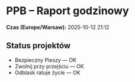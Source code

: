 # PPB – Raport godzinowy
**Czas (Europe/Warsaw):** 2025-10-12 21:12

## Status projektów
- Bezpieczny Pieszy — OK
- Zwolnij przy przejściu — OK
- Odblask ratuje życie — OK

